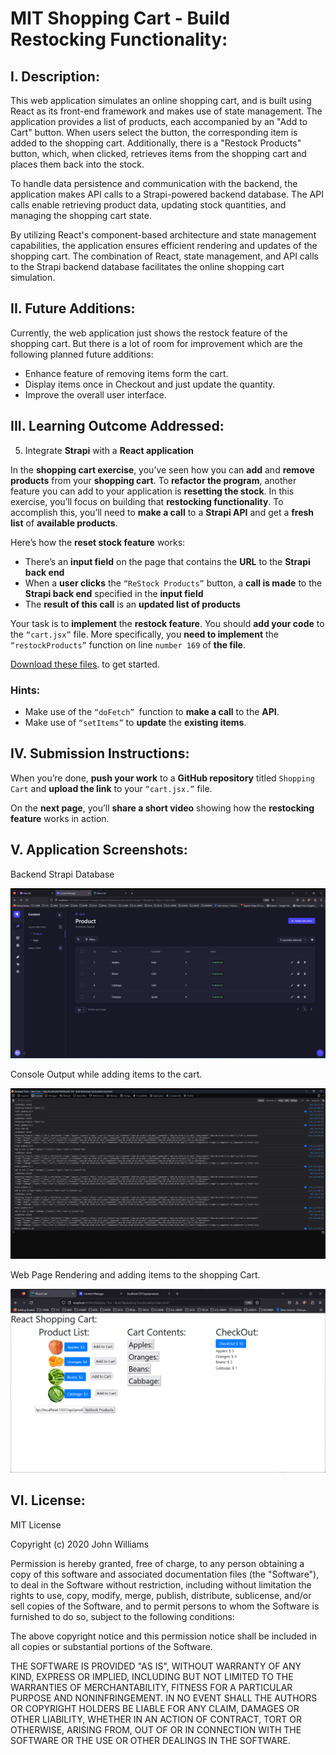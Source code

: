 # MIT Shopping Cart - Build Restocking Functionality:

## I. Description:

This web application simulates an online shopping cart, and is built using React as its front-end framework and makes use of state management. The application provides a list of products, each accompanied by an "Add to Cart" button. When users select the button, the corresponding item is added to the shopping cart. Additionally, there is a "Restock Products" button, which, when clicked, retrieves items from the shopping cart and places them back into the stock.

To handle data persistence and communication with the backend, the application makes API calls to a Strapi-powered backend database. The API calls enable retrieving product data, updating stock quantities, and managing the shopping cart state.

By utilizing React's component-based architecture and state management capabilities, the application ensures efficient rendering and updates of the shopping cart. The combination of React, state management, and API calls to the Strapi backend database facilitates the online shopping cart simulation.

## II. Future Additions:

Currently, the web application just shows the restock feature of the shopping cart. But there is a lot of room for improvement which are the following planned future additions:

* Enhance feature of removing items form the cart.
* Display items once in Checkout and just update the quantity.
* Improve the overall user interface. 

##  III. Learning Outcome Addressed:

5. Integrate **Strapi** with a **React application**

In the **shopping cart exercise**, you’ve seen how you can **add** and **remove products** from your **shopping cart**. To **refactor the program**, another feature you can add to your application is **resetting the stock**. In this exercise, you’ll focus on building that **restocking functionality**. To accomplish this, you’ll need to **make a call** to a **Strapi API** and get a **fresh list** of **available products**.

Here’s how the **reset stock feature** works:

* There’s an **input field** on the page that contains the **URL** to the **Strapi back end**
* When a **user clicks** the `“ReStock Products”` button, a **call is made** to the **Strapi back end** specified in the **input field**
* The **result of this call** is an **updated list of products**

Your task is to **implement** the **restock feature**. You should **add your code** to the `“cart.jsx”` file. More specifically, you **need to implement** the `“restockProducts”` function on line `number 169` of **the file**.

[Download these files](/). to get started.

### Hints:

* Make use of the `“doFetch” `function to **make a call** to the **API**.
* Make use of `“setItems”` to **update** the **existing items**.

## IV. Submission Instructions:

When you’re done, **push your work** to a **GitHub repository** titled `Shopping Cart` and **upload the link** to your `“cart.jsx.”` file.

On the **next page**, you’ll **share a short video** showing how the **restocking feature** works in action.

## V. Application Screenshots:

Backend Strapi Database

![Screen_Shots_01.png](Screen_Shots%2FScreen_Shots_01.png)

Console Output while adding items to the cart.

![Screen_Shots_02.png](Screen_Shots%2FScreen_Shots_02.png)

Web Page Rendering and adding items to the shopping Cart.

![Screen_Shots_03.png](Screen_Shots%2FScreen_Shots_03.png)

## VI. License:

MIT License

Copyright (c) 2020 John Williams

Permission is hereby granted, free of charge, to any person obtaining a copy
of this software and associated documentation files (the "Software"), to deal
in the Software without restriction, including without limitation the rights
to use, copy, modify, merge, publish, distribute, sublicense, and/or sell
copies of the Software, and to permit persons to whom the Software is
furnished to do so, subject to the following conditions:

The above copyright notice and this permission notice shall be included in all
copies or substantial portions of the Software.

THE SOFTWARE IS PROVIDED "AS IS", WITHOUT WARRANTY OF ANY KIND, EXPRESS OR
IMPLIED, INCLUDING BUT NOT LIMITED TO THE WARRANTIES OF MERCHANTABILITY,
FITNESS FOR A PARTICULAR PURPOSE AND NONINFRINGEMENT. IN NO EVENT SHALL THE
AUTHORS OR COPYRIGHT HOLDERS BE LIABLE FOR ANY CLAIM, DAMAGES OR OTHER
LIABILITY, WHETHER IN AN ACTION OF CONTRACT, TORT OR OTHERWISE, ARISING FROM,
OUT OF OR IN CONNECTION WITH THE SOFTWARE OR THE USE OR OTHER DEALINGS IN THE
SOFTWARE.
